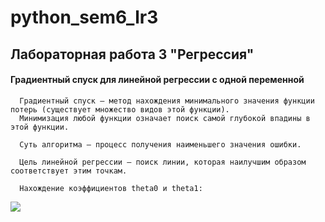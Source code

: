 # python_sem6_lr3

## Лабораторная работа 3 "Регрессия"

#### Градиентный спуск для линейной регрессии с одной переменной
      Градиентный спуск — метод нахождения минимального значения функции потерь (существует множество видов этой функции). 
      Минимизация любой функции означает поиск самой глубокой впадины в этой функции. 
      
      Суть алгоритма – процесс получения наименьшего значения ошибки. 
      
      Цель линейной регрессии — поиск линии, которая наилучшим образом соответствует этим точкам. 
      
      Нахождение коэффициентов theta0 и theta1:
 ![](https://neurohive.io/wp-content/uploads/2018/10/lineinaja-regressija-e1539097909123.png)

